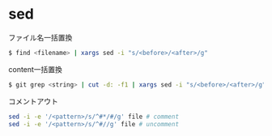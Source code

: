 # sed

ファイル名一括置換
```bash
$ find <filename> | xargs sed -i "s/<before>/<after>/g"
```

content一括置換
```bash
$ git grep <string> | cut -d: -f1 | xargs sed -i "s/<before>/<after>/g"
```

コメントアウト
```bash
sed -i -e '/<pattern>/s/^#*/#/g' file # comment
sed -i -e '/<pattern>/s/^#//g' file # uncomment
```
